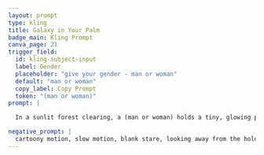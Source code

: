 ```yaml
---
layout: prompt
type: kling
title: Galaxy in Your Palm
badge_main: Kling Prompt
canva_page: 21
trigger_field:
  id: kling-subject-input
  label: Gender
  placeholder: "give your gender - man or woman"
  default: "man or woman"
  copy_label: Copy Prompt
  token: "(man or woman)"
prompt: |

  In a sunlit forest clearing, a (man or woman) holds a tiny, glowing purple spiral of energy between his hands. The swirling mass pulses once—then rapidly expands into a stunning holographic representation of the Milky Way, hovering between his palms. Dozens of stars and planetary systems spin outward with natural and realistic motion, forming a floating, full-color galactic disc. Trails of nebula light arc across the display, with fine detail revealing planets, wormholes, and star paths. The (man or woman) immediately turns his gaze toward the hologram, eyes wide with visible amazement and pleasant surprise. His expression is alive with wonder as he watches the galactic structure unfold. Reflections of the galaxy swirl across his face and arms as he slowly leans in, fascinated. Natural and realistic motion throughout.

negative_prompt: |
  cartoony motion, slow motion, blank stare, looking away from the hologram, robotic face, stiff arms, flickering stars, pixelation, glowing glitches, jerky expansion, flat reaction, glowing errors
---
```


